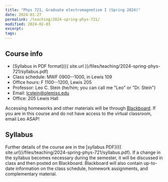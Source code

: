 ```yaml
---
title: "Phys 721, Graduate electromagnetism I (Spring 2024)"
date: 2024-01-27
permalink: /teaching/2024-spring-phys-721/
modified: 2024-02-03
excerpt:
tags:
---
```


## Course info

* [Syllabus in PDF format]({{ site.url }}/files/teaching/2024-spring-phys-721/syllabus.pdf)
* Class schedule:  MWF 0900--1000, in Lewis 109
* Office hours:  F 1100--1200, Lewis 205
* Professor: Leo C. Stein (he/him; you can call me "Leo" or "Dr. Stein")
* Email: [lcstein@olemiss.edu](mailto:lcstein@olemiss.edu)
* Office: 205 Lewis Hall

Accessing homeworks and other materials will be through
[Blackboard](https://blackboard.olemiss.edu/).  If you are in this
course and do not have access to the virtual classroom, email Leo
ASAP!

## Syllabus

Further details of the course are in the [syllabus PDF]({{
site.url}}/files/teaching/2024-spring-phys-721/syllabus.pdf). If a
change in the syllabus becomes necessary during the semester, it will
be discussed in class and then posted on Blackboard. Blackboard will
also contain up-to-date information on the class schedule, homework
assignments, and complementary material.

